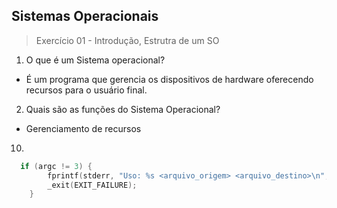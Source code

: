 ## Sistemas Operacionais
> Exercício 01 - Introdução, Estrutra de um SO

1. O que é um Sistema operacional?
- É um programa que gerencia os dispositivos de hardware oferecendo recursos para  o usuário
final.

2. Quais são as funções do Sistema Operacional?

- Gerenciamento de recursos 


10. 

``` cpp
  if (argc != 3) {
        fprintf(stderr, "Uso: %s <arquivo_origem> <arquivo_destino>\n", argv[0]);
        _exit(EXIT_FAILURE);
    }
```